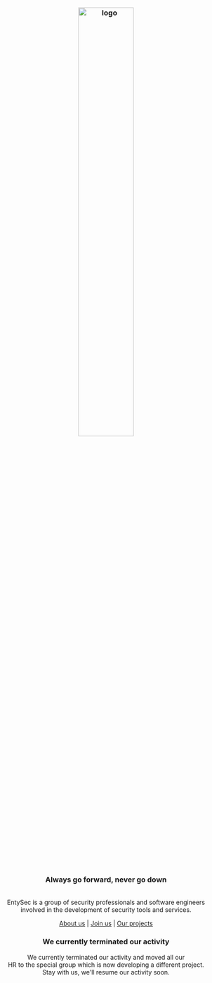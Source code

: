 <h3 align="center"><img src="https://entysec.netlify.app/img/banner.png" alt="logo" width="50%"></h3>

<h3 align="center"><strong>Always go forward, never go down</strong></h4>

<p align="center">
    <br>EntySec is a group of security professionals and software engineers
    <br>involved in the development of security tools and services.
    <br>
    <p align="center"><a href="https://entysec.com">About us</a> | <a href="mailto:entysec@gmail.com?subject=Application to join&body=Describe yourself here...">Join us</a> | <a href="https://github.com/orgs/EntySec/repositories">Our projects</a><p>
</p>

<h3 align="center"><strong>We currently terminated our activity</strong></h4>
<p align="center">
    We currently terminated our activity and moved all our
    <br>HR to the special group which is now developing a different project.
    <br>Stay with us, we'll resume our activity soon.
</p>
